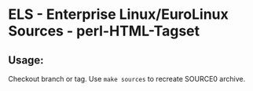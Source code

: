 # ELS - Enterprise Linux/EuroLinux Sources - perl-HTML-Tagset
 
## Usage:
  Checkout branch or tag. Use `make sources` to recreate  SOURCE0 archive.
